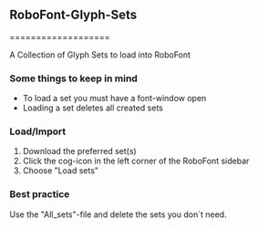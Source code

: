 ## RoboFont-Glyph-Sets
===================

A Collection of Glyph Sets to load into RoboFont

### Some things to keep in mind
* To load a set you must have a font-window open
* Loading a set deletes all created sets

### Load/Import
1. Download the preferred set(s)
2. Click the cog-icon in the left corner of the RoboFont sidebar
3. Choose "Load sets"

### Best practice
Use the "All_sets"-file and delete the sets you don´t need.

